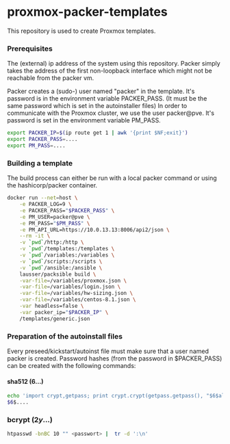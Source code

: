 # proxmox-packer-templates

This repository is used to create Proxmox templates.

### Prerequisites
The (external) ip address of the system using this repository.
Packer simply takes the address of the first non-loopback interface which might not be reachable from the packer vm.

Packer creates a (sudo-) user named "packer" in the template. It's password is in the environment variable PACKER_PASS. (It must be the same password which is set in the autoinstaller files)
In order to communicate with the Proxmox cluster, we use the user packer@pve. It's password is set in the environment variable PM_PASS.

```bash
export PACKER_IP=$(ip route get 1 | awk '{print $NF;exit}')
export PACKER_PASS=....
export PM_PASS=....
```

### Building a template
The build process can either be run with a local packer command or using the hashicorp/packer container.

```bash
docker run --net=host \
    -e PACKER_LOG=9 \
    -e PACKER_PASS="$PACKER_PASS" \
    -e PM_USER=packer@pve \
    -e PM_PASS="$PM_PASS" \
    -e PM_API_URL=https://10.0.13.13:8006/api2/json \
    --rm -it \
    -v `pwd`/http:/http \
    -v `pwd`/templates:/templates \
    -v `pwd`/variables:/variables \
    -v `pwd`/scripts:/scripts \
    -v `pwd`/ansible:/ansible \
    lausser/packsible build \
    -var-file=/variables/proxmox.json \
    -var-file=/variables/login.json \
    -var-file=/variables/hw-sizing.json \
    -var-file=/variables/centos-8.1.json \
    -var headless=false \
    -var packer_ip="$PACKER_IP" \
    /templates/generic.json
```

### Preparation of the autoinstall files
Every preseed/kickstart/autoinst file must make sure that a user named packer is created.
Password hashes (from the password in $PACKER_PASS) can be created with the following commands:

#### sha512 ($6$...)
```bash
echo 'import crypt,getpass; print crypt.crypt(getpass.getpass(), "$6$alekshdifoanelf8")' | python -
$6$....
```

### bcrypt ($2y$...)
```bash
htpasswd -bnBC 10 "" <passwort> |  tr -d ':\n'
```
